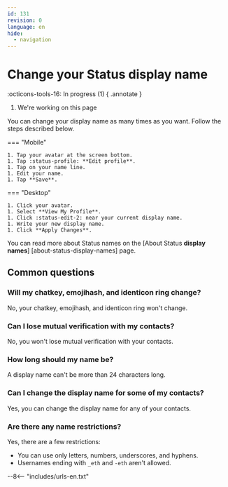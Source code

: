 ```yaml
---
id: 131
revision: 0
language: en
hide:
  - navigation
---
```


# Change your Status display name

:octicons-tools-16: In progress (1)
{ .annotate }

1. We're working on this page

You can change your display name as many times as you want. Follow the steps 
described below.

<!---Changing your display name is very easy using the account settings.
You can change any kind of name despite its type — regular, Status ENS name, 
ENS name.
--->

=== "Mobile"

    1. Tap your avatar at the screen bottom.
    1. Tap :status-profile: **Edit profile**.
    1. Tap on your name line.
    1. Edit your name.
    1. Tap **Save**.

=== "Desktop"

    1. Click your avatar.
    1. Select **View My Profile**.
    1. Click :status-edit-2: near your current display name.
    1. Write your new display name.
    1. Click **Apply Changes**.

<!---
=== "Web"

    1. Click your avatar.
    1. Click **Edit profile**.
    1. Select your name line.
    1. Edit your name and **Save** it.
--->

You can read more about Status names on the [About Status **display names**]
[about-status-display-names] page.

## Common questions

### Will my chatkey, emojihash, and identicon ring change?

No, your chatkey, emojihash, and identicon ring won't change.

### Can I lose mutual verification with my contacts?

No, you won't lose mutual verification with your contacts.

### How long should my name be?

A display name can't be more than 24 characters long.

### Can I change the display name for some of my contacts?

Yes, you can change the display name for any of your contacts.

### Are there any name restrictions?

Yes, there are a few restrictions:

- You can use only letters, numbers, underscores, and hyphens.
- Usernames ending with `_eth` and `-eth` aren't allowed.

--8<-- "includes/urls-en.txt"



